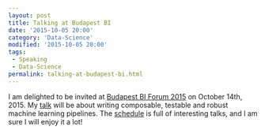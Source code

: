 ```yaml
---
layout: post
title: Talking at Budapest BI
date: '2015-10-05 20:00'
category: 'Data-Science'
modified: '2015-10-05 20:00'
tags:
 - Speaking
 - Data-Science
permalink: talking-at-budapest-bi.html
---
```


I am delighted to be invited at [Budapest BI Forum
2015](http://budapestbiforum.hu/) on October 14th, 2015. My
[talk](https://budapestbi2015.sched.org/event/a4dfe3dbd53ca8b92a21ca2f80d214f6)
will be about writing composable, testable and robust machine learning
pipelines. The [schedule](https://budapestbi2015.sched.org/) is full of
interesting talks, and I am sure I will enjoy it a lot!
